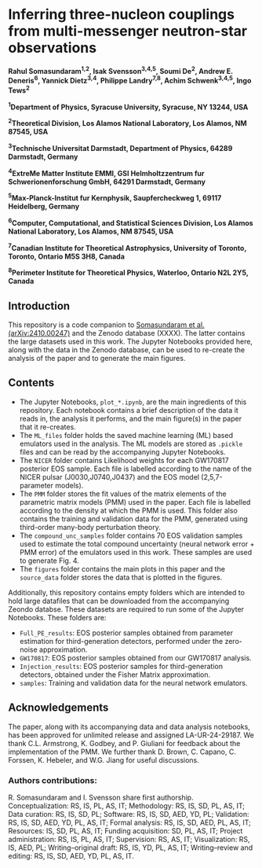 # Inferring three-nucleon couplings from multi-messenger neutron-star observations

**Rahul Somasundaram<sup>1,2</sup>, Isak Svensson<sup>3,4,5</sup>, Soumi De<sup>2</sup>, Andrew E. Deneris<sup>6</sup>, Yannick Dietz<sup>3,4</sup>, Philippe Landry<sup>7,8</sup>, Achim Schwenk<sup>3,4,5</sup>, Ingo Tews<sup>2</sup>**

**<sup>1</sup>Department of Physics, Syracuse University, Syracuse, NY 13244, USA**

**<sup>2</sup>Theoretical Division, Los Alamos National Laboratory, Los Alamos, NM 87545, USA**

**<sup>3</sup>Technische Universitat Darmstadt, Department of Physics, 64289 Darmstadt, Germany**

**<sup>4</sup>ExtreMe Matter Institute EMMI, GSI Helmholtzzentrum fur Schwerionenforschung GmbH, 64291 Darmstadt, Germany**

**<sup>5</sup>Max-Planck-Institut fur Kernphysik, Saupfercheckweg 1, 69117 Heidelberg, Germany**

**<sup>6</sup>Computer, Computational, and Statistical Sciences Division, Los Alamos National Laboratory, Los Alamos, NM 87545, USA**

**<sup>7</sup>Canadian Institute for Theoretical Astrophysics, University of Toronto, Toronto, Ontario M5S 3H8, Canada**

**<sup>8</sup>Perimeter Institute for Theoretical Physics, Waterloo, Ontario N2L 2Y5, Canada**

## Introduction

This repository is a code companion to [Somasundaram et al. (arXiv:2410.00247)](https://arxiv.org/abs/2410.00247) and the Zenodo database (XXXX). The latter contains the large datasets used in this work. The Jupyter Notebooks provided here, along with the data in the Zenodo database, can be used to re-create the analysis of the paper and to generate the main figures. 

## Contents

 * The Jupyter Notebooks, `plot_*.ipynb`, are the main ingredients of this repository. Each notebook contains a brief description of the data it reads in, the analysis it performs, and the main figure(s) in the paper that it re-creates.
 * The `ML_files` folder holds the saved machine learning (ML) based emulators used in the analysis. The ML models are stored as `.pickle` files and can be read by the accompanying Jupyter Notebooks.
 * The `NICER` folder contains Likelihood weights for each GW170817 posterior EOS sample. Each file is labelled according to the name of the NICER pulsar (J0030,J0740,J0437) and the EOS model (2,5,7-parameter models).
 * The `PMM` folder stores the fit values of the matrix elements of the parametric matrix models (PMM) used in the paper. Each file is labelled according to the density at which the PMM is used. This folder also contains the training and validation data for the PMM, generated using third-order many-body perturbation theory.
 * The `compound_unc_samples` folder contains 70 EOS validation samples used to estimate the total compound uncertainty (neural network error + PMM error) of the emulators used in this work. These samples are used to generate Fig. 4.
 * The `figures` folder contains the main plots in this paper and the `source_data` folder stores the data that is plotted in the figures.

Additionally, this repository contains empty folders which are intended to hold large datafiles that can be downloaded from the accompanying Zeondo databse. These datasets are required to run some of the Jupyter Notebooks. These folders are:
 * `Full_PE_results`: EOS posterior samples obtained from parameter estimation for third-generation detectors, performed under the zero-noise approximation.
 * `GW170817`: EOS posterior samples obtained from our GW170817 analysis.
 * `Injection_results`: EOS posterior samples for third-generation detectors, obtained under the Fisher Matrix approximation.
 * `samples`: Training and validation data for the neural network emulators. 

## Acknowledgements

The paper, along with its accompanying data and data analysis notebooks, has been approved for unlimited release and assigned LA-UR-24-29187. We thank C.L. Armstrong, K. Godbey, and P. Giuliani for feedback about the implementation of the PMM. We further thank D. Brown, C. Capano, C. Forssen, K. Hebeler, and W.G. Jiang for useful discussions. 

### Authors contributions:

R. Somasundaram and I. Svensson share first authorship. 
Conceptualization: RS, IS, PL, AS, IT; 
Methodology: RS, IS, SD, PL, AS, IT; 
Data curation: RS, IS, SD, PL; 
Software: RS, IS, SD, AED, YD, PL; 
Validation: RS, IS, SD, AED, YD, PL, AS, IT; 
Formal analysis: RS, IS, SD, AED, PL, AS, IT; 
Resources: IS, SD, PL, AS, IT; 
Funding acquisition: SD, PL, AS, IT; 
Project administration: RS, IS, PL, AS, IT; 
Supervision: RS, AS, IT; 
Visualization: RS, IS, AED, PL; 
Writing–original draft: RS, IS, YD, PL, AS, IT; 
Writing–review and editing: RS, IS, SD, AED, YD, PL, AS, IT.
